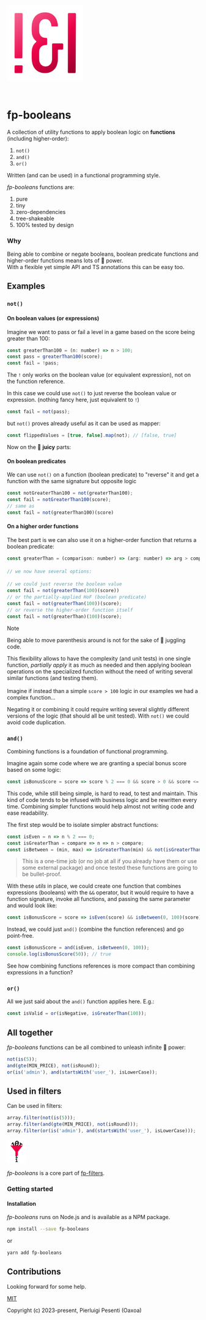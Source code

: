 <img src="./assets/logo.png" alt="" width="200" /><br>
<p><img src="https://github.com/oaxoa/fp-booleans/actions/workflows/build.yml/badge.svg" alt="" /></p>

# fp-booleans

A collection of utility functions to apply boolean logic on **functions** (including higher-order):

1. `not()`
2. `and()`
3. `or()`

Written (and can be used) in a functional programming style.

_fp-booleans_ functions are:

1. pure
2. tiny
3. zero-dependencies
5. tree-shakeable
6. 100% tested by design

### Why

Being able to combine or negate booleans, boolean predicate functions and higher-order functions means lots of
💪 power.<br>
With a flexible yet simple API and TS annotations this can be easy too.

## Examples

### `not()`

#### On boolean values (or expressions)

Imagine we want to pass or fail a level in a game based on the score being greater than 100:

```js
const greaterThan100 = (n: number) => n > 100;
const pass = greaterThan100(score);
const fail = !pass;
```

The `!` only works on the boolean value (or equivalent expression), not on the function reference.

In this case we could use `not()` to just reverse the boolean value or expression.
(nothing fancy here, just equivalent to `!`)

```js
const fail = not(pass);
```

but `not()` proves already useful as it can be used as mapper:

```js
const flippedValues = [true, false].map(not); // [false, true]
```

Now on the 🥭 **juicy** parts:

#### On boolean predicates

We can use `not()` on a function (boolean predicate) to "reverse" it and get
a function with the same signature but opposite logic

```js
const notGreaterThan100 = not(greaterThan100);
const fail = notGreaterThan100(score);
// same as
const fail = not(greaterThan100)(score)
```

#### On a higher order functions

The best part is we can also use it on a higher-order function that returns a boolean predicate:

```js
const greaterThan = (comparison: number) => (arg: number) => arg > comparison;

// we now have several options:

// we could just reverse the boolean value
const fail = not(greaterThan(100)(score))
// or the partially-applied HoF (boolean predicate)
const fail = not(greaterThan(100))(score);
// or reverse the higher-order function itself
const fail = not(greaterThan)(100)(score);
```

> [!NOTE]
> Being able to move parenthesis around is not for the sake of 🤹 juggling code.

This flexibility allows to have the complexity (and unit tests) in one single function, _partially apply_ it as much as
needed and then applying boolean operations on the specialized function without the need of writing several similar
functions (and testing them).<br><br>
Imagine if instead than a simple `score > 100` logic in our examples we had a complex function&hellip;

Negating it or combining it could require writing several slightly different versions of the logic (that should all be
unit tested). With `not()` we could avoid code duplication.

### `and()`

Combining functions is a foundation of functional programming.

Imagine again some code where we are granting a special bonus score based on some logic:

```js
const isBonusScore = score => score % 2 === 0 && score > 0 && score <= 100;
```

This code, while still being simple, is hard to read, to test and maintain.
This kind of code tends to be infused with business logic and be rewritten every time.
Combining simpler functions would help almost not writing code and ease readability.

The first step would be to isolate simpler abstract functions:

```js
const isEven = n => n % 2 === 0;
const isGreaterThan = compare => n => n > compare;
const isBetween = (min, max) => isGreaterThan(min) && not(isGreaterThan(max));
```

> This is a one-time job (or no job at all if you already have them or use some external package) and once tested these
> functions are going to be
> bullet-proof.

With these _utils_ in place, we could create one function that combines expressions (booleans) with the `&&` operator,
but it would require to
have a function signature, invoke all functions, and passing the same parameter and would look like:

```js
const isBonusScore = score => isEven(score) && isBetween(0, 100)(score);
```

Instead, we could just `and()` (combine the function references) and go point-free.

```js
const isBonusScore = and(isEven, isBetween(0, 100));
console.log(isBonusScore(50)); // true
```

See how combining functions references is more compact than combining expressions in a function?

### `or()`

All we just said about the `and()` function applies here. E.g.:

```js
const isValid = or(isNegative, isGreaterThan(100));
```

## All together

_fp-booleans_ functions can be all combined to unleash infinite 🚀 power:

```js
not(is(5));
and(gte(MIN_PRICE), not(isRound));
or(is('admin'), and(startsWith('user_'), isLowerCase));
```

## Used in filters

Can be used in filters:

```js
array.filter(not(is(5)));
array.filter(and(gte(MIN_PRICE), not(isRound)));
array.filter(or(is('admin'), and(startsWith('user_'), isLowerCase)));
```

<img src="https://github.com/Oaxoa/fp-filters/raw/master/assets/logo.png" alt="" width="50" /> 

_fp-booleans_ is a core part of [fp-filters](https://github.com/Oaxoa/fp-booleans).

### Getting started

#### Installation

_fp-booleans_ runs on Node.js and is available as a NPM package.

```bash
npm install --save fp-booleans
```

or

```bash
yarn add fp-booleans
```

## Contributions

Looking forward for some help.

[MIT](https://opensource.org/licenses/MIT)

Copyright (c) 2023-present, Pierluigi Pesenti (Oaxoa)